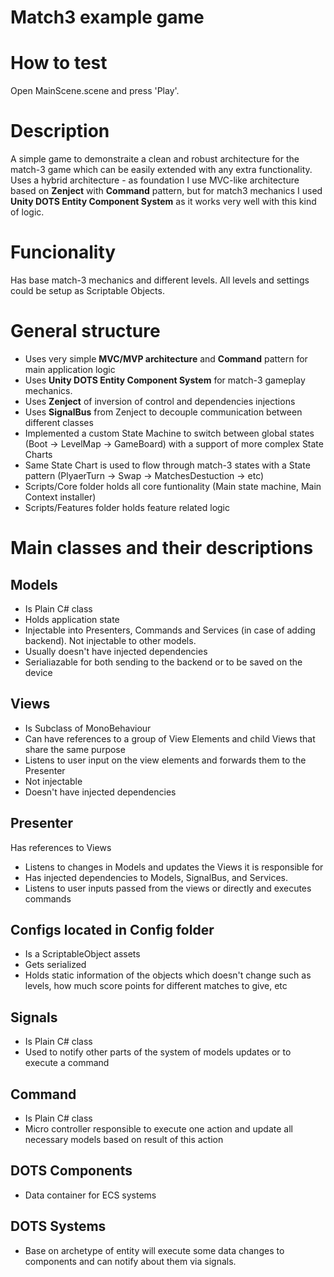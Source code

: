 # Match3 example game

# How to test
Open MainScene.scene and press 'Play'.
# Description
A simple game to demonstraite a clean and robust architecture for the match-3 game which can be easily extended with any extra functionality. 
Uses a hybrid architecture - as foundation I use MVC-like architecture based on **Zenject** with **Command** pattern, but for match3 mechanics I used **Unity DOTS Entity Component System** as it works very well with this kind of logic.

# Funcionality

Has base match-3 mechanics and different levels. All levels and settings could be setup as Scriptable Objects.

# General structure

* Uses very simple **MVC/MVP architecture** and **Command** pattern for main application logic
* Uses **Unity DOTS Entity Component System** for match-3 gameplay mechanics.
* Uses **Zenject** of inversion of control and dependencies injections
* Uses **SignalBus** from Zenject to decouple communication between different classes
* Implemented a custom State Machine to switch between global states (Boot -> LevelMap -> GameBoard) with a support of more complex State Charts
* Same State Chart is used to flow through match-3 states with a State pattern (PlyaerTurn -> Swap -> MatchesDestuction -> etc)
* Scripts/Core folder holds all core funtionality (Main state machine, Main Context installer)
* Scripts/Features folder holds feature related logic

# Main classes and their descriptions

## Models 
* Is Plain C# class
* Holds application state
* Injectable into Presenters, Commands and Services (in case of adding backend). Not injectable to other models.
* Usually doesn't have injected dependencies
* Serialiazable for both sending to the backend or to be saved on the device

## Views
* Is Subclass of MonoBehaviour
* Can have references to a group of View Elements and child Views that share the same purpose
* Listens to user input on the view elements and forwards them to the Presenter
* Not injectable
* Doesn't have injected dependencies

## Presenter
Has references to Views
* Listens to changes in Models and updates the Views it is responsible for
* Has injected dependencies to Models, SignalBus, and Services.
* Listens to user inputs passed from the views or directly and executes commands

## Configs located in Config folder
* Is a ScriptableObject assets
* Gets serialized 
* Holds static information of the objects which doesn't change such as levels, how much score points for different matches to give, etc

## Signals
* Is Plain C# class
* Used to notify other parts of the system of models updates or to execute a command

## Command
* Is Plain C# class
* Micro controller responsible to execute one action and update all necessary models based on result of this action

## DOTS Components
* Data container for ECS systems

## DOTS Systems
* Base on archetype of entity will execute some data changes to components and can notify about them via signals.



